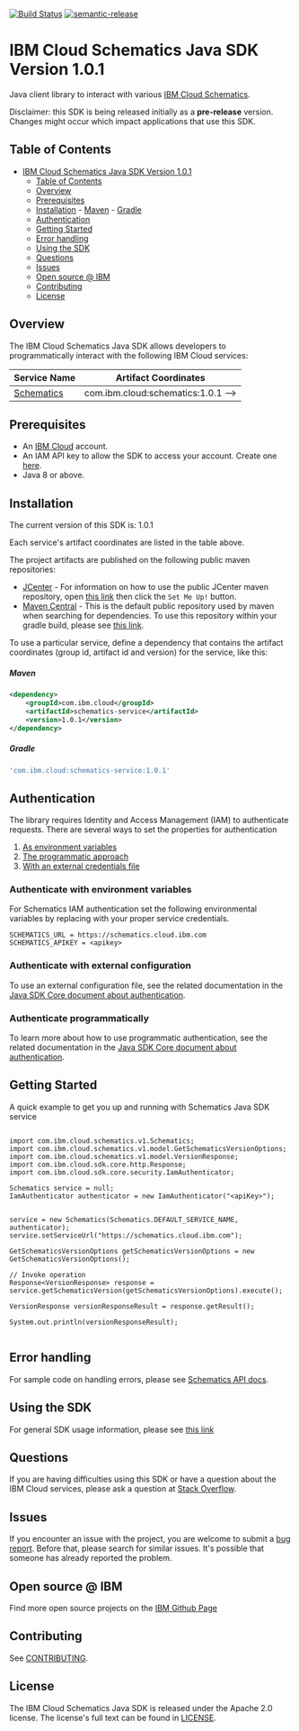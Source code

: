 [![Build Status](https://travis-ci.com/IBM/schematics-java-sdk.svg?branch=main)](https://travis-ci.com/IBM/schematics-java-sdk)
[![semantic-release](https://img.shields.io/badge/%20%20%F0%9F%93%A6%F0%9F%9A%80-semantic--release-e10079.svg)](https://github.com/semantic-release/semantic-release)

# IBM Cloud Schematics Java SDK Version 1.0.1
Java client library to interact with various [IBM Cloud Schematics](https://cloud.ibm.com/apidocs?category=schematics).

Disclaimer: this SDK is being released initially as a **pre-release** version.
Changes might occur which impact applications that use this SDK.

## Table of Contents

<!--
  The TOC below is generated using the `markdown-toc` node package.

      https://github.com/jonschlinkert/markdown-toc

  You should regenerate the TOC after making changes to this file.

      npx markdown-toc --maxdepth 4 -i README.md
  -->

<!-- toc -->

- [IBM Cloud Schematics Java SDK Version 1.0.1](#ibm-cloud-schematics-java-sdk-version-100)
  - [Table of Contents](#table-of-contents)
  - [Overview](#overview)
  - [Prerequisites](#prerequisites)
  - [Installation](#installation)
        - [Maven](#maven)
        - [Gradle](#gradle)
  - [Authentication](#authentication)
  - [Getting Started](#getting-started)
  - [Error handling](#error-handling)
  - [Using the SDK](#using-the-sdk)
  - [Questions](#questions)
  - [Issues](#issues)
  - [Open source @ IBM](#open-source--ibm)
  - [Contributing](#contributing)
  - [License](#license)

<!-- tocstop -->

## Overview

The IBM Cloud Schematics Java SDK allows developers to programmatically interact with the following IBM Cloud services:

Service Name | Artifact Coordinates
--- | ---
[Schematics](https://cloud.ibm.com/apidocs/schematics) | com.ibm.cloud:schematics:1.0.1 -->

## Prerequisites

[ibm-cloud-onboarding]: https://cloud.ibm.com/registration

* An [IBM Cloud][ibm-cloud-onboarding] account.
* An IAM API key to allow the SDK to access your account. Create one [here](https://cloud.ibm.com/iam/apikeys).
* Java 8 or above.

## Installation
The current version of this SDK is: 1.0.1

Each service's artifact coordinates are listed in the table above.

The project artifacts are published on the following public maven repositories:
- [JCenter](https://bintray.com/bintray/jcenter) - For information on how to use the
public JCenter maven repository, open [this link](https://bintray.com/bintray/jcenter)
then click the `Set Me Up!` button.
- [Maven Central](https://repo1.maven.org/maven2/) - This is the default public repository
used by maven when searching for dependencies.  To use this repository within your
gradle build, please see
[this link](https://docs.gradle.org/current/userguide/declaring_repositories.html).

To use a particular service, define a dependency that contains the
artifact coordinates (group id, artifact id and version) for the service, like this:

##### Maven

```xml
<dependency>
    <groupId>com.ibm.cloud</groupId>
    <artifactId>schematics-service</artifactId>
    <version>1.0.1</version>
</dependency>
```

##### Gradle
```gradle
'com.ibm.cloud:schematics-service:1.0.1'
```

## Authentication

The library requires Identity and Access Management (IAM) to authenticate requests. There are several ways to set the properties for authentication

1. [As environment variables](#authenticate-with-environment-variables)
2. [The programmatic approach](#authenticate-programmatically)
3. [With an external credentials file](#authenticate-with-external-configuration)

### Authenticate with environment variables

For Schematics IAM authentication set the following environmental variables by replacing <apikey> with your proper service credentials. 

```
SCHEMATICS_URL = https://schematics.cloud.ibm.com
SCHEMATICS_APIKEY = <apikey>
```

### Authenticate with external configuration

To use an external configuration file, see the related documentation in the [Java SDK Core document about authentication](https://github.com/IBM/ibm-cloud-sdk-common/blob/master/README.md).

### Authenticate programmatically

To learn more about how to use programmatic authentication, see the related documentation in the [Java SDK Core document about authentication](https://github.com/IBM/ibm-cloud-sdk-common/blob/master/README.md).

## Getting Started

A quick example to get you up and running with Schematics Java SDK service

```

import com.ibm.cloud.schematics.v1.Schematics;
import com.ibm.cloud.schematics.v1.model.GetSchematicsVersionOptions;
import com.ibm.cloud.schematics.v1.model.VersionResponse;
import com.ibm.cloud.sdk.core.http.Response;
import com.ibm.cloud.sdk.core.security.IamAuthenticator;

Schematics service = null;
IamAuthenticator authenticator = new IamAuthenticator("<apiKey>");


service = new Schematics(Schematics.DEFAULT_SERVICE_NAME, authenticator);
service.setServiceUrl("https://schematics.cloud.ibm.com");

GetSchematicsVersionOptions getSchematicsVersionOptions = new GetSchematicsVersionOptions();

// Invoke operation
Response<VersionResponse> response = service.getSchematicsVersion(getSchematicsVersionOptions).execute();

VersionResponse versionResponseResult = response.getResult();

System.out.println(versionResponseResult);


```

## Error handling

For sample code on handling errors, please see [Schematics API docs](https://cloud.ibm.com/apidocs/schematics#error-handling).

## Using the SDK
For general SDK usage information, please see [this link](https://github.com/IBM/ibm-cloud-sdk-common/blob/master/README.md)

## Questions

If you are having difficulties using this SDK or have a question about the IBM Cloud services,
please ask a question at
[Stack Overflow](http://stackoverflow.com/questions/ask?tags=ibm-cloud).

## Issues
If you encounter an issue with the project, you are welcome to submit a
[bug report](https://github.com/IBM/schematics-java-sdk/issues).
Before that, please search for similar issues. It's possible that someone has already reported the problem.

## Open source @ IBM
Find more open source projects on the [IBM Github Page](http://ibm.github.io/)

## Contributing
See [CONTRIBUTING](CONTRIBUTING.md).

## License

The IBM Cloud Schematics Java SDK is released under the Apache 2.0 license.
The license's full text can be found in [LICENSE](LICENSE).
